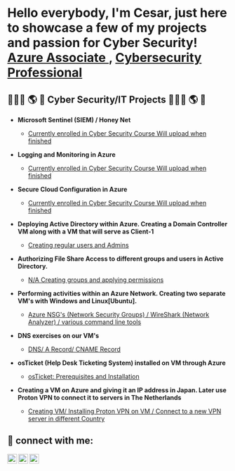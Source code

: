 <h1> Hello everybody, I'm Cesar, just here to showcase a few of my projects and passion for Cyber Security! <br/><a href="https://github.com/cesarias">Azure Associate </a>, <a href="https://www.linkedin.com/in/cesar-arias-4b4859270/">Cybersecurity Professional</a>


<h2>👨🏻‍💻 🌎 🔐 Cyber Security/IT Projects 👨🏻‍💻 🌎 🔐 </h2>

- <b> Microsoft Sentinel (SIEM) / Honey Net </b>
  - [Currently enrolled in Cyber Security Course Will upload when finished](https://github.com/cesarias/Honey_Net)
  
- <b> Logging and Monitoring in Azure </b>
  - [Currently enrolled in Cyber Security Course Will upload when finished](https://github.com/cesarias/Logging)
  
- <b> Secure Cloud Configuration in Azure </b>
  - [Currently enrolled in Cyber Security Course Will upload when finished](https://github.com/cesarias/Secure_Cloud)
  
- <b> Deploying Active Directory within Azure. Creating a Domain Controller VM along with a VM that will serve as Client-1 </b>
  - [Creating regular users and Admins](https://github.com/cesarias/Active_Directory)
  
- <b> Authorizing File Share Access to different groups and users in Active Directory. </b>
  - [ N/A Creating groups and applying permissions ](https://github.com/cesarias/File_Shares)
  
- <b> Performing activities within an Azure Network. Creating two separate VM's with Windows and Linux[Ubuntu].</b>
  - [Azure NSG's (Network Security Groups) / WireShark (Network Analyzer) / various command line tools ](https://github.com/cesarias/Protocols)
  
- <b> DNS exercises on our VM's </b>
  - [DNS/ A Record/ CNAME Record](https://github.com/cesarias/DNS)
  
- <b> osTicket (Help Desk Ticketing System) installed on VM through Azure </b>
  - [osTicket: Prerequisites and Installation](https://github.com/cesarias/os-ticket)
  
- <b>Creating a VM on Azure and giving it an IP address in Japan. Later use Proton VPN to connect it to servers in The Netherlands </b>
  - [Creating VM/ Installing Proton VPN on VM / Connect to a new VPN server in different Country](https://github.com/cesarias/compute)

<h2> 📲 connect with me:</h2>
  
[<img align="left" alt="Cesar | Twitter" width="22px" src="https://cdn.jsdelivr.net/npm/simple-icons@v3/icons/twitter.svg" />][twitter]
[<img align="left" alt="Cesar | LinkedIn" width="22px" src="https://cdn.jsdelivr.net/npm/simple-icons@v3/icons/linkedin.svg" />][linkedin]
[<img align="left" alt="Cesar | Instagram" width="22px" src="https://cdn.jsdelivr.net/npm/simple-icons@v3/icons/instagram.svg" />][instagram]

[twitter]: https://twitter.com/agent_czr
[instagram]: https://www.instagram.com/Josh
[linkedin]: https://linkedin.com//in/cesar-arias-czr/
